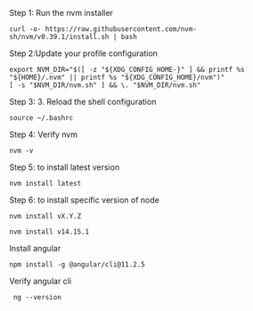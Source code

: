 Step 1: Run the nvm installer
``` 
curl -o- https://raw.githubusercontent.com/nvm-sh/nvm/v0.39.1/install.sh | bash
```
Step 2:Update your profile configuration
```
export NVM_DIR="$([ -z "${XDG_CONFIG_HOME-}" ] && printf %s "${HOME}/.nvm" || printf %s "${XDG_CONFIG_HOME}/nvm")"
[ -s "$NVM_DIR/nvm.sh" ] && \. "$NVM_DIR/nvm.sh"
```
Step 3: 3. Reload the shell configuration
```
source ~/.bashrc
```
Step 4: Verify nvm 
```
nvm -v
```

Step 5: to install latest version

```
nvm install latest
```

Step 6: to install specific version of node

```
nvm install vX.Y.Z
```
```
nvm install v14.15.1
```

Install angular
```
npm install -g @angular/cli@11.2.5
```
Verify angular cli 

```
 ng --version
```